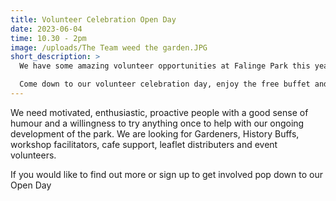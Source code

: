 ```yaml
---
title: Volunteer Celebration Open Day
date: 2023-06-04
time: 10.30 - 2pm
image: /uploads/The Team weed the garden.JPG
short_description: >
  We have some amazing volunteer opportunities at Falinge Park this year.

  Come down to our volunteer celebration day, enjoy the free buffet and find out more about us!
---
```

We need motivated, enthusiastic, proactive people with a good sense of humour and a willingness to try anything once to help with our ongoing development of the park. We are looking for Gardeners, History Buffs, workshop facilitators, cafe support, leaflet distributers and event volunteers.

If you would like to find out more or sign up to get involved pop down to our Open Day